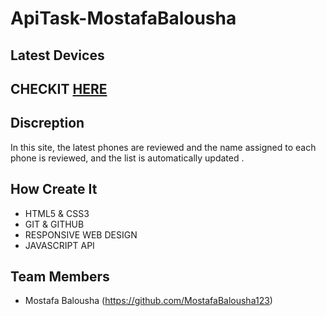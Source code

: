 # ApiTask-MostafaBalousha
## Latest Devices

## CHECKIT [HERE]()

## Discreption
In this site, the latest phones are reviewed and the name assigned to each phone is reviewed, and the list is automatically updated .

## How Create It
- HTML5 & CSS3
- GIT & GITHUB
- RESPONSIVE WEB DESIGN
- JAVASCRIPT API

## Team Members
- Mostafa Balousha (https://github.com/MostafaBalousha123)
